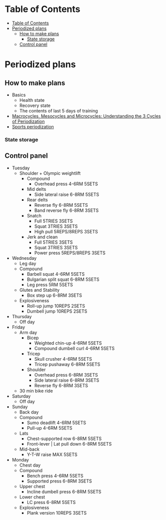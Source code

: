 # Table of Contents
- [Table of Contents](#table-of-contents)
- [Periodized plans](#periodized-plans)
  - [How to make plans](#how-to-make-plans)
    - [State storage](#state-storage)
  - [Control panel](#control-panel)

# Periodized plans
## How to make plans
- Basics
  - Health state
  - Recovery state
  - The contents of last 5 days of training
- [Macrocycles, Mesocycles and Microcycles: Understanding the 3 Cycles of Periodization](https://www.trainingpeaks.com/blog/macrocycles-mesocycles-and-microcycles-understanding-the-3-cycles-of-periodization/#:~:text=A%20mesocycle%20refers%20to%20a,usually%20a%20week%20of%20training.)
- [Sports periodization](https://en.wikipedia.org/wiki/Sports_periodization#:~:text=The%20microcycle%20is%20generally%20up,representing%20a%20year%20or%20two.)
### State storage
## Control panel
- Tuesday
  - Shoulder + Olympic weightlift
    - Compound
      - Overhead press 4-6RM 5SETS
    - Mid delts
      - Side lateral raise 6-8RM 5SETS
    - Rear delts
      - Reverse fly 6-8RM 5SETS
      - Band reverse fly 6-8RM 3SETS
    - Snatch
      - Full 5TRIES 3SETS
      - Squat 3TRIES 3SETS
      - High pull 5REPS/8REPS 3SETS
    - Jerk and clean
      - Full 5TRIES 3SETS
      - Squat 3TRIES 3SETS
      - Power press 5REPS/8REPS 3SETS
- Wednesday
  - Leg day
  - Compound
    - Barbell squat 4-6RM 5SETS
    - Bulgarian split squat 6-8RM 5SETS
    - Leg press 5RM 5SETS
  - Glutes and Stability
    - Box step up 6-8RM 3SETS
  - Explosiveness
    - Roll-up jump 10REPS 2SETS
    - Dumbell jump 10REPS 2SETS
- Thursday
  - Off day
- Friday
  - Arm day
    - Bicep
      - Weighted chin-up 4-6RM 5SETS
      - Compound dumbell curl 4-6RM 5SETS
    - Tricep
      - Skull crusher 4-6RM 5SETS
      - Tricep pushaway 6-8RM 5SETS
    - Shoulder
      - Overhead press 6-8RM 3SETS
      - Side lateral raise 6-8RM 3SETS
      - Reverse fly 6-8RM 3SETS
  - 30 min bike ride
- Saturday
  - Off day
- Sunday
  - Back day
  - Compound
    - Sumo deadlift 4-6RM 5SETS
    - Pull-up 4-6RM 5SETS
  - Lats
    - Chest-supported row 6-8RM 5SETS
    - Front-lever | Lat pull down 6-8RM 5SETS
  - Mid-back
    - Y-T-W raise MAX 5SETS
- Monday
  - Chest day
  - Compound
    - Bench press 4-6RM 5SETS
    - Supported press 6-8RM 3SETS
  - Upper chest
    - Incline dumbell press 6-8RM 5SETS
  - Lower chest
    - LC press 6-8RM 5SETS
  - Explosiveness
    - Plank version 10REPS 3SETS